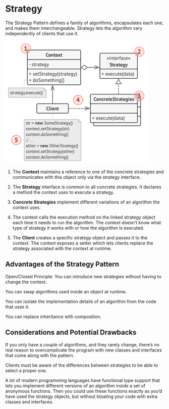 # Strategy

The Strategy Pattern defines a family of algorithms, encapsulates each one, and makes them interchangeable. Strategy lets the algorithm vary independently of clients that use it.

![structure-strategy](structure-strategy.png)

1. The **Context** maintains a reference to one of the concrete strategies and communicates with this object only via the strategy interface.

2. The **Strategy** interface is common to all concrete strategies. It declares a method the context uses to execute a strategy.

3. **Concrete Strategies** implement different variations of an algorithm the context uses.

4. The context calls the execution method on the linked strategy object each time it needs to run the algorithm. The context doesn’t know what type of strategy it works with or how the algorithm is executed.

5. The **Client** creates a specific strategy object and passes it to the context. The context exposes a setter which lets clients replace the strategy associated with the context at runtime.

## Advantages of the Strategy Pattern
 Open/Closed Principle: You can introduce new strategies without having to change the context.

 You can swap algorithms used inside an object at runtime.

 You can isolate the implementation details of an algorithm from the code that uses it.

 You can replace inheritance with composition.

## Considerations and Potential Drawbacks
If you only have a couple of algorithms, and they rarely change, there’s no real reason to overcomplicate the program with new classes and interfaces that come along with the pattern.

Clients must be aware of the differences between strategies to be able to select a proper one.

A lot of modern programming languages have functional type support that lets you implement different versions of an algorithm inside a set of anonymous functions. Then you could use these functions exactly as you’d have used the strategy objects, but without bloating your code with extra classes and interfaces.
